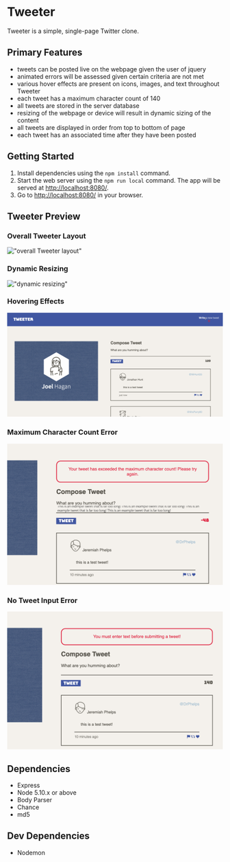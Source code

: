 # Tweeter

Tweeter is a simple, single-page Twitter clone.

## Primary Features

- tweets can be posted live on the webpage given the user of jquery
- animated errors will be assessed given certain criteria are not met
- various hover effects are present on icons, images, and text throughout Tweeter
- each tweet has a maximum character count of 140
- all tweets are stored in the server database
- resizing of the webpage or device will result in dynamic sizing of the content
- all tweets are displayed in order from top to bottom of page
- each tweet has an associated time after they have been posted

## Getting Started

1. Install dependencies using the `npm install` command.
2. Start the web server using the `npm run local` command. The app will be served at <http://localhost:8080/>.
3. Go to <http://localhost:8080/> in your browser.

## Tweeter Preview

### Overall Tweeter Layout
!["overall Tweeter layout"](https://github.com/Jagan-creator/tweeter/blob/master/public/images/tweet-layout.gif)

### Dynamic Resizing
!["dynamic resizing"](https://github.com/Jagan-creator/tweeter/blob/master/public/images/tweet-sizing.gif)

### Hovering Effects
!["hovering effects"](https://github.com/Jagan-creator/tweeter/blob/master/public/images/tweet-hover.gif)

### Maximum Character Count Error
!["maximum character count error"](https://github.com/Jagan-creator/tweeter/blob/master/public/images/max-character-count.png)

### No Tweet Input Error
!["no Tweet input error"](https://github.com/Jagan-creator/tweeter/blob/master/public/images/no-input-error.png)

## Dependencies

- Express
- Node 5.10.x or above
- Body Parser
- Chance
- md5

## Dev Dependencies

- Nodemon